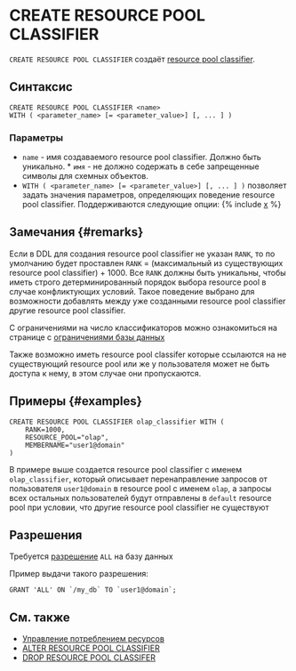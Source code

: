 # CREATE RESOURCE POOL CLASSIFIER

`CREATE RESOURCE POOL CLASSIFIER` создаёт [resource pool classifier](../../../../concepts/gloassary#resource-pool-classifier.md).

## Синтаксис

```yql
CREATE RESOURCE POOL CLASSIFIER <name>
WITH ( <parameter_name> [= <parameter_value>] [, ... ] )
```

### Параметры
* `name` - имя создаваемого resource pool classifier. Должно быть уникально. * `имя` - не должно содержать в себе запрещенные символы для схемных объектов.
* `WITH ( <parameter_name> [= <parameter_value>] [, ... ] )` позволяет задать значения параметров, определяющих поведение resource pool classifier. Поддерживаются следующие опции:
{% include [x](_includes/resource_pool_classifier_parameters.md) %}

## Замечания {#remarks}

Если в DDL для создания resource pool classifier не указан `RANK`, то по умолчанию будет проставлен `RANK` = (максимальный из существующих resource pool classifier) + 1000. Все `RANK` должны быть уникальны, чтобы иметь строго детерминированный порядок выбора resource pool в случае конфликтующих условий. Такое поведение выбрано для возможности добавлять между уже созданными resource pool classifier другие resource pool classifier.

С ограничениями на число классификаторов можно ознакомиться на странице с [ограничениями базы данных](../../../../concepts/limits-ydb#resource_pool)

Также возможно иметь resource pool classifer которые ссылаются на не существующий resource pool или же у пользователя может не быть доступа к нему, в этом случае они пропускаются.

## Примеры {#examples}

```
CREATE RESOURCE POOL CLASSIFIER olap_classifier WITH (
    RANK=1000,
    RESOURCE_POOL="olap",
    MEMBERNAME="user1@domain"
)
```

В примере выше создается resource pool classifier с именем `olap_classifier`, который описывает перенаправление запросов от пользователя `user1@domain` в resource pool c именем `olap`, а запросы всех остальных пользователей будут отправлены в `default` resource pool при условии, что другие resource pool classifier не существуют

## Разрешения

Требуется [разрешение](../yql/reference/syntax/grant#permissions-list) `ALL` на базу данных

Пример выдачи такого разрешения:
```yql
GRANT 'ALL' ON `/my_db` TO `user1@domain`;
```

## См. также

* [Управление потреблением ресурсов](../../../dev/resource-pools-and-classifiers.md)
* [ALTER RESOURCE POOL CLASSIFIER](alter-resource-pool-classifier.md)
* [DROP RESOURCE POOL CLASSIFER](drop-resource-pool-classifier.md)
